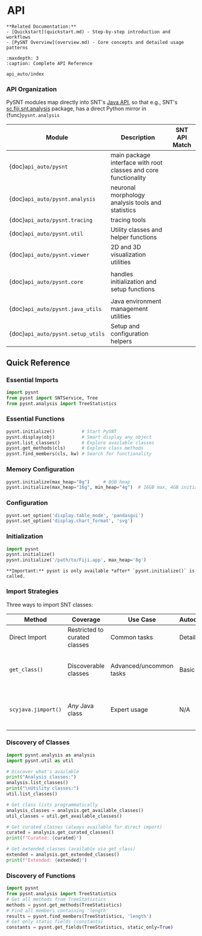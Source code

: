 # <i class="fa-solid fa-code"></i>&hairsp;API

```{seealso}
**Related Documentation:**
- [Quickstart](quickstart.md) - Step-by-step introduction and workflows
- [PySNT Overview](overview.md) - Core concepts and detailed usage patterns
```

```{toctree}
:maxdepth: 3
:caption: Complete API Reference

api_auto/index
```

### API Organization
PySNT modules map directly into SNT's [Java API](https://javadoc.scijava.org/SNT/index.html), so that e.g., SNT's [sc.fiji.snt.analysis](https://javadoc.scijava.org/SNT/index.html?sc/fiji/snt/analysis/package-summary.html) package,
has a direct Python mirror in {func}`pysnt.analysis`

| Module                            | Description                                                     | SNT API Match                                                                                                             |
|-----------------------------------|-----------------------------------------------------------------|---------------------------------------------------------------------------------------------------------------------------|
| {doc}`api_auto/pysnt`             | main package interface with root classes and core functionality | [<i class="fa-brands fa-java"></i>](https://javadoc.scijava.org/SNT/index.html?sc/fiji/snt/package-summary.html)          |
| {doc}`api_auto/pysnt.analysis`    | neuronal morphology analysis tools and statistics               | [<i class="fa-brands fa-java"></i>](https://javadoc.scijava.org/SNT/index.html?sc/fiji/snt/analysis/package-summary.html) |
| {doc}`api_auto/pysnt.tracing`     | tracing tools                                                   | [<i class="fa-brands fa-java"></i>](https://javadoc.scijava.org/SNT/index.html?sc/fiji/snt/tracing/package-summary.html)  |
| {doc}`api_auto/pysnt.util`        | Utility classes and helper functions                            | [<i class="fa-brands fa-java"></i>](https://javadoc.scijava.org/SNT/index.html?sc/fiji/snt/util/package-summary.html)     |
| {doc}`api_auto/pysnt.viewer`      | 2D and 3D visualization utilities                               | [<i class="fa-brands fa-java"></i>](https://javadoc.scijava.org/SNT/index.html?sc/fiji/snt/viewer/package-summary.html)   |
|                                   |                                                                 |
| {doc}`api_auto/pysnt.core`        | handles initialization and setup functions                      |                                                                                                                           |
|                                   |                                                                 |
| {doc}`api_auto/pysnt.java_utils`  | Java environment management utilities                           |                                                                                                                           |
| {doc}`api_auto/pysnt.setup_utils` | Setup and configuration helpers                                 |                                                                                                                           |


## Quick Reference

### Essential Imports
```python
import pysnt
from pysnt import SNTService, Tree
from pysnt.analysis import TreeStatistics
```

### Essential Functions
```python
pysnt.initialize()          # Start PySNT
pysnt.display(obj)          # Smart display any object
pysnt.list_classes()        # Explore available classes
pysnt.get_methods(cls)      # Explore class methods
pysnt.find_members(cls, kw) # Search for functionality
```

### Memory Configuration
```python
pysnt.initialize(max_heap="8g")     # 8GB heap
pysnt.initialize(max_heap="16g", min_heap="4g")  # 16GB max, 4GB initial
```

### Configuration
```python
pysnt.set_option('display.table_mode', 'pandasgui')
pysnt.set_option('display.chart_format', 'svg')
```


### Initialization

```python
import pysnt
pysnt.initialize()
pysnt.initialize('/path/to/Fiji.app', max_heap='8g')
```


```{important}
**Important:** pysnt is only available *after* `pysnt.initialize()` is called.
```


### Import Strategies
Three ways to import SNT classes:

| Method              | Coverage                      | Use Case                | Autocompletion | Comments                                             |
|---------------------|-------------------------------|-------------------------|----------------|------------------------------------------------------|
| Direct Import       | Restricted to curated classes | Common tasks            | Detailed       | Fast, convenient                                     |
| `get_class()`       | Discoverable classes          | Advanced/uncommon tasks | Basic          | Slower on first access, then cached                  |
| `scyjava.jimport()` | _Any_ Java class              | Expert usage            | N/A            | May require a priori knowledge of SNT's architecture |

### Discovery of Classes

```python
import pysnt.analysis as analysis
import pysnt.util as util

# Discover what's available
print("Analysis classes:")
analysis.list_classes()
print("\nUtility classes:")
util.list_classes()

# Get class lists programmatically
analysis_classes = analysis.get_available_classes()
util_classes = util.get_available_classes()

# Get curated classes (always available for direct import)
curated = analysis.get_curated_classes()
print(f"Curated: {curated}")

# Get extended classes (available via get_class)
extended = analysis.get_extended_classes()
print(f"Extended: {extended}")
```


### Discovery of Functions

```python
import pysnt
from pysnt.analysis import TreeStatistics
# Get all methods from TreeStatistics
methods = pysnt.get_methods(TreeStatistics)
# Find all members containing 'length'
results = pysnt.find_members(TreeStatistics, 'length')
# Get only static fields (constants)
constants = pysnt.get_fields(TreeStatistics, static_only=True)
```
